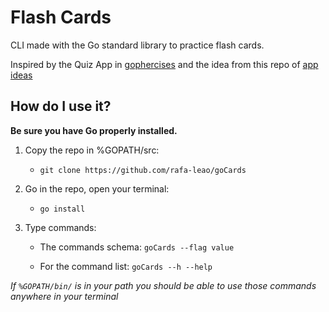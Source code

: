 # Flash Cards

CLI made with the Go standard library to practice flash cards.

Inspired by the Quiz App in [gophercises](https://gophercises.com/) and the idea from this repo of [app ideas](https://github.com/florinpop17/app-ideas/blob/master/Projects/FlashCards-App.md)

## How do I use it?

**Be sure you have Go properly installed.**

1. Copy the repo in %GOPATH/src:

    - ```git clone https://github.com/rafa-leao/goCards```

2. Go in the repo, open your terminal:

    - ``` go install ``` 
    
 3. Type commands:
    - The commands schema: ``` goCards --flag value ```
 
    - For the command list: ``` goCards --h --help ```    
    
*If ``` %GOPATH/bin/ ``` is in your path you should be able to use those commands anywhere in your terminal*
 
